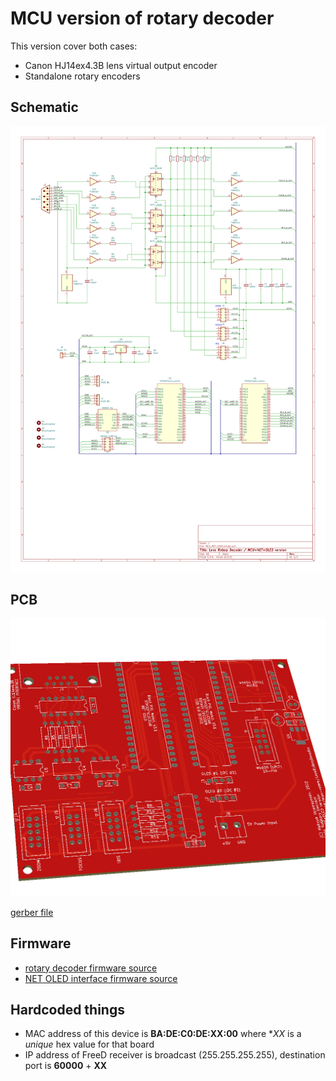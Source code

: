 # MCU version of rotary decoder

This version cover both cases:
* Canon HJ14ex4.3B lens virtual output encoder
* Standalone rotary encoders

## Schematic
![schematic](images/MCU_NET_OLED.svg)

## PCB
![pcb](images/pcb.png)

[gerber file](gerber/)

## Firmware

* [rotary decoder firmware source](../../STM32/STM32F411CEU6_RotaryDecoder_3X)
* [NET OLED interface firmware source](../../STM32/STM32F411CEU6_FPGA_UART)

## Hardcoded things

* MAC address of this device is **BA:DE:C0:DE:XX:00** where **XX* is a *unique* hex value for that board
* IP address of FreeD receiver is broadcast (255.255.255.255), destination port is **60000** + **XX**
